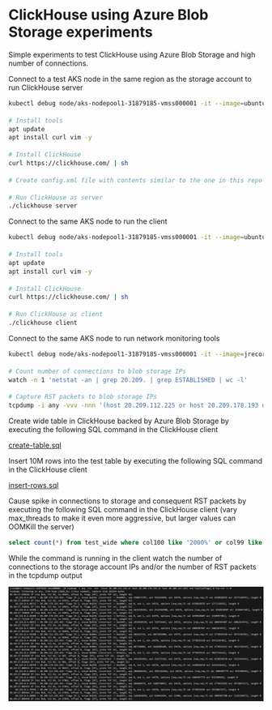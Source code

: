 # ClickHouse using Azure Blob Storage experiments

Simple experiments to test ClickHouse using Azure Blob Storage and high number of connections.

Connect to a test AKS node in the same region as the storage account to run ClickHouse server

```bash
kubectl debug node/aks-nodepool1-31879185-vmss000001 -it --image=ubuntu --profile=sysadmin

# Install tools
apt update
apt install curl vim -y

# Install ClickHouse
curl https://clickhouse.com/ | sh

# Create config.xml file with contents similar to the one in this repo pointing to the storage account

# Run ClickHouse as server
./clickhouse server
```

Connect to the same AKS node to run the client

```bash
kubectl debug node/aks-nodepool1-31879185-vmss000001 -it --image=ubuntu --profile=sysadmin

# Install tools
apt update
apt install curl vim -y

# Install ClickHouse
curl https://clickhouse.com/ | sh

# Run ClickHouse as client
./clickhouse client
```

Connect to the same AKS node to run network monitoring tools

```bash
kubectl debug node/aks-nodepool1-31879185-vmss000001 -it --image=jrecord/nettools --profile=sysadmin

# Count number of connections to blob storage IPs
watch -n 1 'netstat -an | grep 20.209. | grep ESTABLISHED | wc -l'

# Capture RST packets to blob storage IPs
tcpdump -i any -vvv -nnn '(host 20.209.112.225 or host 20.209.178.193 or host 20.209.113.193) and tcp[tcpflags] & tcp-rst != 0'
```

Create wide table in ClickHouse backed by Azure Blob Storage by executing the following SQL command in the ClickHouse client

[create-table.sql](./create-table.sql)

Insert 10M rows into the test table by executing the following SQL command in the ClickHouse client

[insert-rows.sql](./insert-rows.sql)

Cause spike in connections to storage and consequent RST packets by executing the following SQL command in the ClickHouse client (vary max_threads to make it even more aggressive, but larger values can OOMKill the server)

```sql
select count(*) from test_wide where col100 like '2000%' or col99 like 'col99_2%' or col96 like '%col96_%' group by a, b, c, d, e, f, col7 limit 10 settings max_threads = 45;
```

While the command is running in the client watch the number of connections to the storage account IPs and/or the number of RST packets in the tcpdump output

![tcpdump-rests](./images/tcpdump-rst.png)